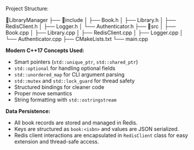 Project Structure:

📂LibraryManager
 ├── 📁include
 │    ├── Book.h
 │    ├── Library.h
 │    ├── RedisClient.h
 │    ├── Logger.h
 │    └── Authenticator.h
 ├── 📁src
 │    ├── Book.cpp
 │    ├── Library.cpp
 │    ├── RedisClient.cpp
 │    ├── Logger.cpp
 │    └── Authenticator.cpp
 ├── CMakeLists.txt
 └── main.cpp

**Modern C++17 Concepts Used:**
- Smart pointers (`std::unique_ptr`, `std::shared_ptr`)
- `std::optional` for handling optional fields
- `std::unordered_map` for CLI argument parsing
- `std::mutex` and `std::lock_guard` for thread safety
- Structured bindings for cleaner code
- Proper move semantics
- String formatting with `std::ostringstream`

**Data Persistence:**
- All book records are stored and managed in Redis.
- Keys are structured as `book:<isbn>` and values are JSON serialized.
- Redis client interactions are encapsulated in `RedisClient` class for easy extension and thread-safe access.
